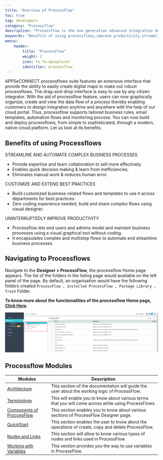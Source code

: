 ```yaml
---
title: "Overview of ProcessFlow"
toc: true
tag: developers
category: "Processflow"
description: "Processflow is the new generation advanced integration designer that helps you quickly drag and drop applications and orchestrator nodes into the canvas to generate an integration pipeline."
keywords: "Benefits of using processflows,improve productivity,streamline and automate complex business process,data driven designer,integrated development environment,web based ipaas,processflow modules,navigating to processflows"
menus: 
    header:
        title: "ProcessFlow"
        weight: 2
        icon: fa fa-wpexplorer
        identifier: processflow
---
```


APPSeCONNECT processflows suite features an extensive interface that provide the ability to easily create digital maps 
to make out robust processflows. The drag-and-drop interface is easy to use by any citizen integrator. With the aid of 
processflow feature, users can now graphically organize, create and view the data flow of a process thereby enabling 
customers to design integration anytime and anywhere with the help of our cloud portal. Thus, processflow supports 
tailored business rules, email templates, automation flows and monitoring process. You can now build and deploy 
processflows, from simple to sophisticated, through a modern, native-cloud platform. Let us look at its benefits.

## Benefits of using Processflows

STREAMLINE AND AUTOMATE COMPLEX BUSINESS PROCESSES

* Provide expertise and team collaboration to sell more effectively.
* Enables quick decision making & learn from inefficiencies.
* Eliminates manual work & reduces human error.

CUSTOMIZE AND EXTEND BEST PRACTICES

* Build customized business-related flows and templates to use it across departments for best practices.
* Zero coding experience needed, build and share complex flows using visual designer.

UNINTERRUPTEDLY IMPROVE PRODUCTIVITY

* Processflow lets end users and admins model and maintain business processes using a visual graphical tool without coding.
* It encapsulates complex and multistep flows to automate and streamline business processes.

## Navigating to Processflows

Navigate to the **Designer > ProcessFlow**, the processflow Home page appears. The list of the folders in the listing page would available on the left panel of the page. 
By default, an organisation would have the following folders created `ProcessFlow , Installed ProcessFlow , Package Library , Trash` Folder.

**To know more about the functionalities of the processflow Home page, [Click Here](/processflow/processflow-listing-page/)**.

![pfhomepage](\staticfiles\root\media\pfhomepage.png)


## Processflow Modules

|Modules| Description|  
|---|---|           
|[Architecture](/processflow/Architecture/) |This section of the documentation will guide the user about the working logic of ProcessFlow.|   
|[Terminology](/processflow/Terminology/)|This will enable you to know about various terms that you will come across while using ProcessFlows.|
|[Components of ProccesFlow](/processflow/components-of-processflow/) | This section enables you to know about various sections of ProcessFlow Designer page.|          
|[QuickStart](/processflow/Quickstart-guide-to-processflow/)| This section enables the user to know about the operations of create, copy and delete ProcessFlow.|    
|[Nodes and Links](/processflow/processflow-nodes-and-links/) | This section will allow to know various types of nodes and links used in ProcessFlow.|      
|[Working with Variables](/processflow/working-with-variable/) |This section provides you the way to use variables in ProcessFlow.|    






  